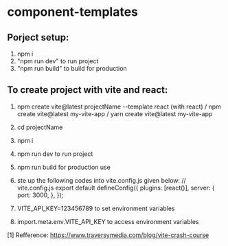 # component-templates
## Porject setup:
1. npm i
2. "npm run dev" to run project
3. "npm run build" to build for production


## To create project with vite and react:
1. npm create vite@latest projectName --template react (with react) / npm create vite@latest my-vite-app / yarn create vite@latest my-vite-app
2. cd projectName
3. npm i
4. npm run dev to run project
5. npm run build for production use
6. ste up the following codes into vite.config.js given below:
// vite.config.js
export default defineConfig({
  plugins: [react()],
  server: {
    port: 3000,
  },
});

7. VITE_API_KEY=123456789 to set environment variables
8. import.meta.env.VITE_API_KEY to access environment variables


[1] Refference: https://www.traversymedia.com/blog/vite-crash-course
